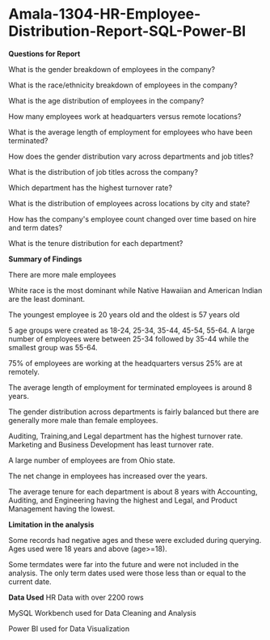# Amala-1304-HR-Employee-Distribution-Report-SQL-Power-BI


**Questions for Report**

What is the gender breakdown of employees in the company?

What is the race/ethnicity breakdown of employees in the company?

What is the age distribution of employees in the company?

How many employees work at headquarters versus remote locations?

What is the average length of employment for employees who have been terminated?

How does the gender distribution vary across departments and job titles?

What is the distribution of job titles across the company?

Which department has the highest turnover rate?

What is the distribution of employees across locations by city and state?

How has the company's employee count changed over time based on hire and term dates?

What is the tenure distribution for each department?


**Summary of Findings**

There are more male employees

White race is the most dominant while Native Hawaiian and American Indian are the least dominant.

The youngest employee is 20 years old and the oldest is 57 years old

5 age groups were created as 18-24, 25-34, 35-44, 45-54, 55-64. A large number of employees were between 25-34 followed by 35-44 while the smallest group was 55-64.

75% of employees are working at the headquarters versus 25% are at remotely.

The average length of employment for terminated employees is around 8 years.


The gender distribution across departments is fairly balanced but there are generally more male than female employees.

Auditing, Training,and Legal department has the highest turnover rate. Marketing and Business Development has least turnover rate.

A large number of employees are from Ohio state.

The net change in employees has increased over the years.

The average tenure for each department is about 8 years with Accounting, Auditing, and Engineering having the highest and Legal, and Product Management having the lowest.

**Limitation in the analysis**

Some records had negative ages and these were excluded during querying. Ages used were 18 years and above (age>=18).

Some termdates were far into the future and were not included in the analysis. The only term dates used were those less than or equal to the current date.


**Data Used**
HR Data with over 2200 rows

MySQL Workbench used for Data Cleaning and Analysis

Power BI used for Data Visualization


